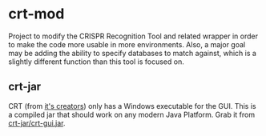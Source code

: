 crt-mod
=======

Project to modify the CRISPR Recognition Tool and related wrapper in order to make the code more usable in more environments. Also, a major goal may be adding the ability to specify databases to match against, which is a slightly different function than this tool is focused on.

## crt-jar ##
CRT (from [it's creators](http://www.room220.com/crt/)) only has a Windows executable for the GUI. This is a compiled jar that should work on any modern Java Platform. Grab it from [crt-jar/crt-gui.jar](crt-jar/crt-gui.jar).